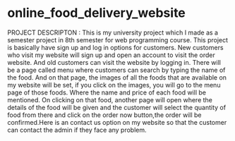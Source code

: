 # online_food_delivery_website
PROJECT DESCRIPTON : 
This is my university project which I made as a semester project in 8th semester for web programming course. This project is basically have sign up and log in options for customers. New customers who visit my website will sign up and open an account to visit the order website. And old customers can visit the website by logging in. There will be a page called menu where customers can search by typing the name of the food. And on that page, the images of all the foods that are available on my website will be set, if you click on the images, you will go to the menu page of those foods. Where the name and price of each food will be mentioned. On clicking on that food, another page will open where the details of the food will be given and the customer will select the quantity of food from there and click on the order now button,the order will be confirmed.Here is an contact us option on my website so that the customer can contact the admin if they face any problem.

